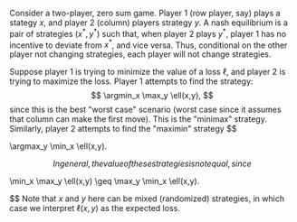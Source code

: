 
Consider a two-player, zero sum game. Player 1 (row player, say) plays a stategy $x$, and player 2 (column) players strategy $y$. A nash equilibrium is a pair of strategies $(x^*,y^*)$ such that, when player 2 plays $y^*$, player 1 has no incentive to deviate from $x^*$, and vice versa. Thus, conditional on the other player not changing strategies, each player will not change strategies. 

Suppose player 1 is trying to minimize the value of a loss $\ell$, and player 2 is trying to maximize the loss. Player 1 attempts to find the strategy: $$
\argmin_x \max_y \ell(x,y),
$$
since this is the best "worst case" scenario (worst case since it assumes that column can make the first move). This is the "minimax" strategy. Similarly, player 2 attempts to find the "maximin" strategy 
$$

\argmax_y \min_x \ell(x,y).

$$
In general, the value of these strategies is not equal, since 
$$

\min_x \max_y \ell(x,y) \geq \max_y \min_x \ell(x,y).

$$
Note that $x$ and $y$ here can be mixed (randomized) strategies, in which case we interpret $\ell(x,y)$ as the expected loss. 